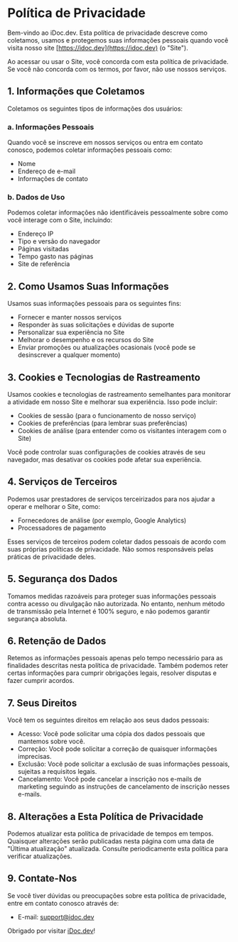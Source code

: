 # Política de Privacidade

Bem-vindo ao iDoc.dev. Esta política de privacidade descreve como coletamos, usamos e protegemos suas informações pessoais quando você visita nosso site [https://idoc.dev](https://idoc.dev) (o "Site").

Ao acessar ou usar o Site, você concorda com esta política de privacidade. Se você não concorda com os termos, por favor, não use nossos serviços.

## 1. Informações que Coletamos

Coletamos os seguintes tipos de informações dos usuários:

### a. Informações Pessoais
Quando você se inscreve em nossos serviços ou entra em contato conosco, podemos coletar informações pessoais como:
- Nome
- Endereço de e-mail
- Informações de contato

### b. Dados de Uso
Podemos coletar informações não identificáveis pessoalmente sobre como você interage com o Site, incluindo:
- Endereço IP
- Tipo e versão do navegador
- Páginas visitadas
- Tempo gasto nas páginas
- Site de referência

## 2. Como Usamos Suas Informações

Usamos suas informações pessoais para os seguintes fins:
- Fornecer e manter nossos serviços
- Responder às suas solicitações e dúvidas de suporte
- Personalizar sua experiência no Site
- Melhorar o desempenho e os recursos do Site
- Enviar promoções ou atualizações ocasionais (você pode se desinscrever a qualquer momento)

## 3. Cookies e Tecnologias de Rastreamento

Usamos cookies e tecnologias de rastreamento semelhantes para monitorar a atividade em nosso Site e melhorar sua experiência. Isso pode incluir:
- Cookies de sessão (para o funcionamento de nosso serviço)
- Cookies de preferências (para lembrar suas preferências)
- Cookies de análise (para entender como os visitantes interagem com o Site)

Você pode controlar suas configurações de cookies através de seu navegador, mas desativar os cookies pode afetar sua experiência.

## 4. Serviços de Terceiros

Podemos usar prestadores de serviços terceirizados para nos ajudar a operar e melhorar o Site, como:
- Fornecedores de análise (por exemplo, Google Analytics)
- Processadores de pagamento

Esses serviços de terceiros podem coletar dados pessoais de acordo com suas próprias políticas de privacidade. Não somos responsáveis pelas práticas de privacidade deles.

## 5. Segurança dos Dados

Tomamos medidas razoáveis para proteger suas informações pessoais contra acesso ou divulgação não autorizada. No entanto, nenhum método de transmissão pela Internet é 100% seguro, e não podemos garantir segurança absoluta.

## 6. Retenção de Dados

Retemos as informações pessoais apenas pelo tempo necessário para as finalidades descritas nesta política de privacidade. Também podemos reter certas informações para cumprir obrigações legais, resolver disputas e fazer cumprir acordos.

## 7. Seus Direitos

Você tem os seguintes direitos em relação aos seus dados pessoais:
- Acesso: Você pode solicitar uma cópia dos dados pessoais que mantemos sobre você.
- Correção: Você pode solicitar a correção de quaisquer informações imprecisas.
- Exclusão: Você pode solicitar a exclusão de suas informações pessoais, sujeitas a requisitos legais.
- Cancelamento: Você pode cancelar a inscrição nos e-mails de marketing seguindo as instruções de cancelamento de inscrição nesses e-mails.

## 8. Alterações a Esta Política de Privacidade

Podemos atualizar esta política de privacidade de tempos em tempos. Quaisquer alterações serão publicadas nesta página com uma data de "Última atualização" atualizada. Consulte periodicamente esta política para verificar atualizações.

## 9. Contate-Nos

Se você tiver dúvidas ou preocupações sobre esta política de privacidade, entre em contato conosco através de:
- E-mail: [support@idoc.dev](mailto:support@idoc.dev)

Obrigado por visitar [iDoc.dev](https://idoc.dev/pt/)!
